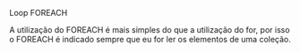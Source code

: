 Loop FOREACH   

A utilização do FOREACH  é mais simples do que a utilização do for, por isso o FOREACH é indicado sempre que eu for ler os elementos de uma coleção.  
